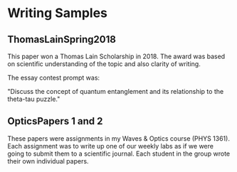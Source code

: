 # Writing Samples 
 
## ThomasLainSpring2018
 
This paper won a Thomas Lain Scholarship in 2018. The award was based on scientific understanding of the topic and also clarity of writing. 
 
The essay contest prompt was: 

  "Discuss the concept of quantum entanglement and its relationship to the theta-tau puzzle." 
 
 
## OpticsPapers 1 and 2
 
These papers were assignments in my Waves & Optics course (PHYS 1361). Each assignment was to write up one of our weekly labs as if we were going to submit them to a scientific journal. Each student in the group wrote their own individual papers.
